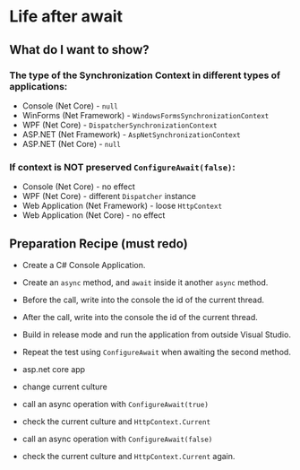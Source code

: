 # Life after await

## What do I want to show?

### The type of the Synchronization Context in different types of applications:

- Console (Net Core) - `null`
- WinForms (Net Framework) - `WindowsFormsSynchronizationContext`
- WPF (Net Core) - `DispatcherSynchronizationContext`
- ASP.NET (Net Framework) - `AspNetSynchronizationContext`
- ASP.NET (Net Core) - `null`

### If context is NOT preserved `ConfigureAwait(false)`:

- Console (Net Core) - no effect
- WPF (Net Core) - different `Dispatcher` instance
- Web Application (Net Framework) - loose `HttpContext`
- Web Application (Net Core) - no effect

## Preparation Recipe (must redo)

- Create a C# Console Application.
- Create an `async` method, and `await` inside it another `async` method.
- Before the call, write into the console the id of the current thread.
- After the call, write into the console the id of the current thread.
- Build in release mode and run the application from outside Visual Studio.
- Repeat the test using `ConfigureAwait` when awaiting the second method.



- asp.net core app
- change current culture
- call an async operation with `ConfigureAwait(true)`
- check the current culture and `HttpContext.Current`
- call an async operation with `ConfigureAwait(false)`
- check the current culture and `HttpContext.Current` again.

